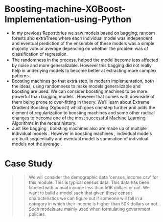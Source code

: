 # Boosting-machine-XGBoost-Implementation-using-Python
* In my previous Repostories we saw models based on bagging; random forests and extraTrees where each individual model was independent and eventual prediction of the ensemble of these models was a simple majority vote or average depending on whether the problem was of classiﬁcation of regression.
* The randomness in the process, helped the model become less aﬀected by noise and more generalizable. However this bagging did not really help in underlying models to become better at extracting more complex patterns
* Boosting machines go that extra step, in modern implementation, both the ideas; using randomness to make models generalizable and boosting are used.  We can consider boosting machines to be more powerful than bagging models . However that comes with downside of them being prone to over-ﬁtting in theory. We'll learn about Extreme Gradient Boosting (Xgboost) which goes one step further and adds the element of regularization to boosting machines and some other radical changes to become one of the most successful Machine Learning Algorithms in the recent history.
* Just like bagging , boosting machines also are made up of multiple individual models . However in boosting machines , individual models are built sequentially and eventual model is summation of individual models not the average . 

# Case Study
>>We will consider the demographic data 'census_income.csv' for this module. This is typical census data. This data has been labeled with annual income less than 50K dollars or not. We want to build a model such that given these census characteristics we can ﬁgure out if someone will fall in a category in which their income is higher than 50K dollars or not. Such models are mainly used when formulating government policies.
